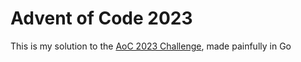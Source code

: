 # Advent of Code 2023

This is my solution to the [AoC 2023 Challenge](https://adventofcode.com/2023/), made painfully in Go
